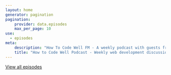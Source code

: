 ```yaml
---
layout: home
generator: pagination
pagination:    
    provider: data.episodes
    max_per_page: 10
use:
  - episodes 
meta:
    description: "How To Code Well FM - A weekly podcast with guests from within the web development industry"
    title: "How to Code Well Podcast - Weekly web development discussions" 
---
```


<a class="btn" href="/season">View all episodes</a>

